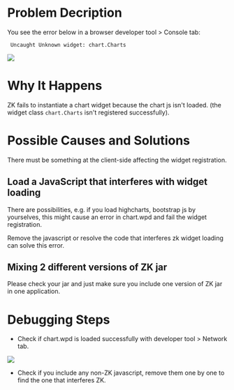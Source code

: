 # Problem Decription

You see the error below in a browser developer tool \> Console tab:

` Uncaught Unknown widget: chart.Charts`

![](unknown_widget_chart.png)

# Why It Happens

ZK fails to instantiate a chart widget because the chart js isn't
loaded. (the widget class `chart.Charts` isn't registered successfully).

# Possible Causes and Solutions

There must be something at the client-side affecting the widget
registration.

## Load a JavaScript that interferes with widget loading

There are possibilities, e.g. if you load highcharts, bootstrap js by
yourselves, this might cause an error in chart.wpd and fail the widget
registration.

Remove the javascript or resolve the code that interferes zk widget
loading can solve this error.

## Mixing 2 different versions of ZK jar

Please check your jar and just make sure you include one version of ZK
jar in one application.

# Debugging Steps

- Check if chart.wpd is loaded successfully with developer tool \>
  Network tab.

![](chart_wpd.jpg)

- Check if you include any non-ZK javascript, remove them one by one to
  find the one that interferes ZK.
